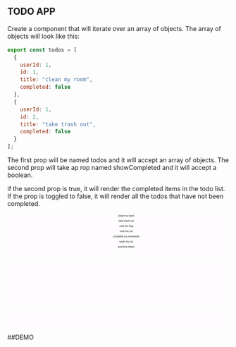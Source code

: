 

## TODO APP

Create a component that will iterate over an array of objects. The array of objects will look like this:

```javascript
export const todos = [
  {
    userId: 1,
    id: 1,
    title: "clean my room",
    completed: false
  },
  {
    userId: 1,
    id: 2,
    title: "take trash out",
    completed: false
  }
];
```
The first prop will be named todos and it will accept an array of objects.
The second prop will take ap rop named showCompleted and it will accept a boolean.

if the second prop is true, it will render the completed items in the todo list. If the prop is toggled to false, it will render all the todos that have not been completed.

![](demo.gif)
##DEMO





